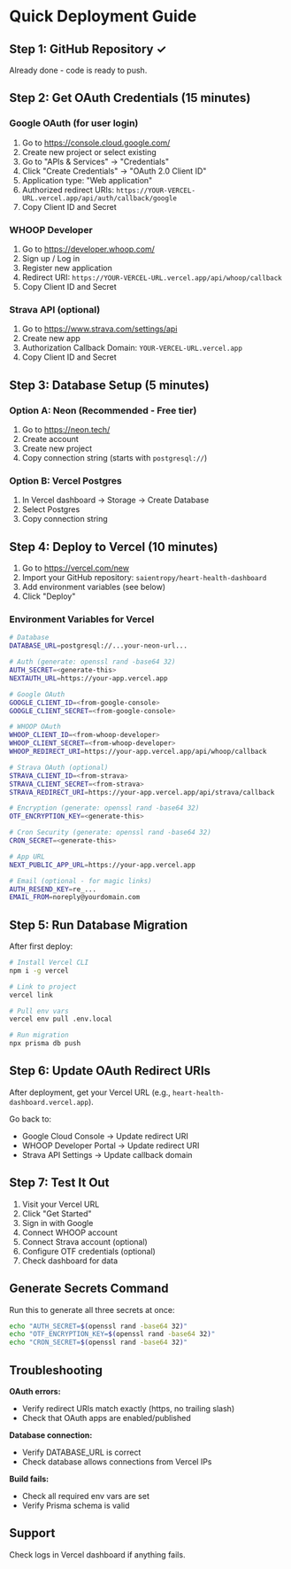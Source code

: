# Quick Deployment Guide

## Step 1: GitHub Repository ✓
Already done - code is ready to push.

## Step 2: Get OAuth Credentials (15 minutes)

### Google OAuth (for user login)
1. Go to https://console.cloud.google.com/
2. Create new project or select existing
3. Go to "APIs & Services" → "Credentials"
4. Click "Create Credentials" → "OAuth 2.0 Client ID"
5. Application type: "Web application"
6. Authorized redirect URIs: `https://YOUR-VERCEL-URL.vercel.app/api/auth/callback/google`
7. Copy Client ID and Secret

### WHOOP Developer
1. Go to https://developer.whoop.com/
2. Sign up / Log in
3. Register new application
4. Redirect URI: `https://YOUR-VERCEL-URL.vercel.app/api/whoop/callback`
5. Copy Client ID and Secret

### Strava API (optional)
1. Go to https://www.strava.com/settings/api
2. Create new app
3. Authorization Callback Domain: `YOUR-VERCEL-URL.vercel.app`
4. Copy Client ID and Secret

## Step 3: Database Setup (5 minutes)

### Option A: Neon (Recommended - Free tier)
1. Go to https://neon.tech/
2. Create account
3. Create new project
4. Copy connection string (starts with `postgresql://`)

### Option B: Vercel Postgres
1. In Vercel dashboard → Storage → Create Database
2. Select Postgres
3. Copy connection string

## Step 4: Deploy to Vercel (10 minutes)

1. Go to https://vercel.com/new
2. Import your GitHub repository: `saientropy/heart-health-dashboard`
3. Add environment variables (see below)
4. Click "Deploy"

### Environment Variables for Vercel

```bash
# Database
DATABASE_URL=postgresql://...your-neon-url...

# Auth (generate: openssl rand -base64 32)
AUTH_SECRET=<generate-this>
NEXTAUTH_URL=https://your-app.vercel.app

# Google OAuth
GOOGLE_CLIENT_ID=<from-google-console>
GOOGLE_CLIENT_SECRET=<from-google-console>

# WHOOP OAuth
WHOOP_CLIENT_ID=<from-whoop-developer>
WHOOP_CLIENT_SECRET=<from-whoop-developer>
WHOOP_REDIRECT_URI=https://your-app.vercel.app/api/whoop/callback

# Strava OAuth (optional)
STRAVA_CLIENT_ID=<from-strava>
STRAVA_CLIENT_SECRET=<from-strava>
STRAVA_REDIRECT_URI=https://your-app.vercel.app/api/strava/callback

# Encryption (generate: openssl rand -base64 32)
OTF_ENCRYPTION_KEY=<generate-this>

# Cron Security (generate: openssl rand -base64 32)
CRON_SECRET=<generate-this>

# App URL
NEXT_PUBLIC_APP_URL=https://your-app.vercel.app

# Email (optional - for magic links)
AUTH_RESEND_KEY=re_...
EMAIL_FROM=noreply@yourdomain.com
```

## Step 5: Run Database Migration

After first deploy:

```bash
# Install Vercel CLI
npm i -g vercel

# Link to project
vercel link

# Pull env vars
vercel env pull .env.local

# Run migration
npx prisma db push
```

## Step 6: Update OAuth Redirect URIs

After deployment, get your Vercel URL (e.g., `heart-health-dashboard.vercel.app`).

Go back to:
- Google Cloud Console → Update redirect URI
- WHOOP Developer Portal → Update redirect URI
- Strava API Settings → Update callback domain

## Step 7: Test It Out

1. Visit your Vercel URL
2. Click "Get Started"
3. Sign in with Google
4. Connect WHOOP account
5. Connect Strava account (optional)
6. Configure OTF credentials (optional)
7. Check dashboard for data

## Generate Secrets Command

Run this to generate all three secrets at once:

```bash
echo "AUTH_SECRET=$(openssl rand -base64 32)"
echo "OTF_ENCRYPTION_KEY=$(openssl rand -base64 32)"
echo "CRON_SECRET=$(openssl rand -base64 32)"
```

## Troubleshooting

**OAuth errors:**
- Verify redirect URIs match exactly (https, no trailing slash)
- Check that OAuth apps are enabled/published

**Database connection:**
- Verify DATABASE_URL is correct
- Check database allows connections from Vercel IPs

**Build fails:**
- Check all required env vars are set
- Verify Prisma schema is valid

## Support

Check logs in Vercel dashboard if anything fails.
